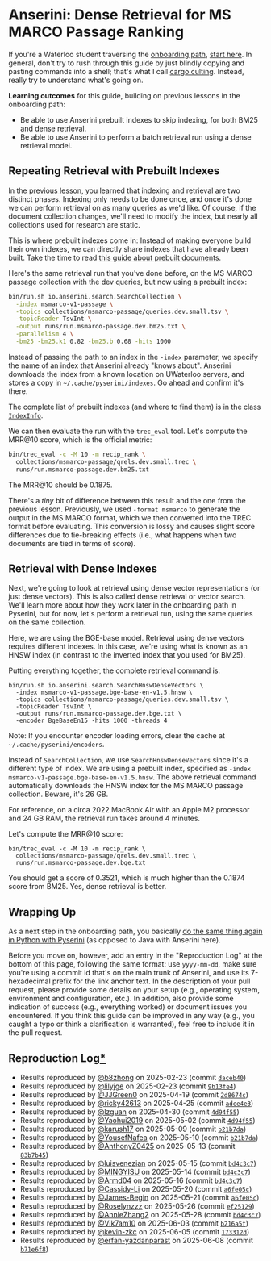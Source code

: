 # Anserini: Dense Retrieval for MS MARCO Passage Ranking

If you're a Waterloo student traversing the [onboarding path](https://github.com/lintool/guide/blob/master/ura.md), [start here](start-here.md).
In general, don't try to rush through this guide by just blindly copying and pasting commands into a shell;
that's what I call [cargo culting](https://en.wikipedia.org/wiki/Cargo_cult_programming).
Instead, really try to understand what's going on.

**Learning outcomes** for this guide, building on previous lessons in the onboarding path:

+ Be able to use Anserini prebuilt indexes to skip indexing, for both BM25 and dense retrieval.
+ Be able to use Anserini to perform a batch retrieval run using a dense retrieval model.

## Repeating Retrieval with Prebuilt Indexes

In the [previous lesson](experiments-msmarco-passage.md), you learned that indexing and retrieval are two distinct phases.
Indexing only needs to be done once, and once it's done we can perform retrieval on as many queries as we'd like.
Of course, if the document collection changes, we'll need to modify the index, but nearly all collections used for research are static.

This is where prebuilt indexes come in:
Instead of making everyone build their own indexes, we can directly share indexes that have already been built.
Take the time to read [this guide about prebuilt documents](prebuilt-indexes.md).

Here's the same retrieval run that you've done before, on the MS MARCO passage collection with the dev queries, but now using a prebuilt index:

```bash
bin/run.sh io.anserini.search.SearchCollection \
  -index msmarco-v1-passage \
  -topics collections/msmarco-passage/queries.dev.small.tsv \
  -topicReader TsvInt \
  -output runs/run.msmarco-passage.dev.bm25.txt \
  -parallelism 4 \
  -bm25 -bm25.k1 0.82 -bm25.b 0.68 -hits 1000
```

Instead of passing the path to an index in the `-index` parameter, we specify the name of an index that Anserini already "knows about".
Anserini downloads the index from a known location on UWaterloo servers, and stores a copy in `~/.cache/pyserini/indexes`.
Go ahead and confirm it's there.

The complete list of prebuilt indexes (and where to find them) is in the class [`IndexInfo`](https://github.com/castorini/anserini/blob/master/src/main/java/io/anserini/index/IndexInfo.java).

We can then evaluate the run with the `trec_eval` tool.
Let's compute the MRR@10 score, which is the official metric:

```bash
bin/trec_eval -c -M 10 -m recip_rank \
  collections/msmarco-passage/qrels.dev.small.trec \
  runs/run.msmarco-passage.dev.bm25.txt
```

The MRR@10 should be 0.1875.

There's a _tiny_ bit of difference between this result and the one from the previous lesson.
Previously, we used `-format msmarco` to generate the output in the MS MARCO format, which we then converted into the TREC format before evaluating.
This conversion is lossy and causes slight score differences due to tie-breaking effects (i.e., what happens when two documents are tied in terms of score).

## Retrieval with Dense Indexes

Next, we're going to look at retrieval using dense vector representations (or just dense vectors).
This is also called dense retrieval or vector search.
We'll learn more about how they work later in the onboarding path in Pyserini, but for now, let's perform a retrieval run, using the same queries on the same collection.

Here, we are using the BGE-base model.
Retrieval using dense vectors requires different indexes.
In this case, we're using what is known as an HNSW index (in contrast to the inverted index that you used for BM25).

Putting everything together, the complete retrieval command is:

```
bin/run.sh io.anserini.search.SearchHnswDenseVectors \
  -index msmarco-v1-passage.bge-base-en-v1.5.hnsw \
  -topics collections/msmarco-passage/queries.dev.small.tsv \
  -topicReader TsvInt \
  -output runs/run.msmarco-passage.dev.bge.txt \
  -encoder BgeBaseEn15 -hits 1000 -threads 4
```

Note: If you encounter encoder loading errors, clear the cache at `~/.cache/pyserini/encoders`.

Instead of `SearchCollection`, we use `SearchHnswDenseVectors` since it's a different type of index.
We are using a prebuilt index, specified as `-index msmarco-v1-passage.bge-base-en-v1.5.hnsw`.
The above retrieval command automatically downloads the HNSW index for the MS MARCO passage collection.
Beware, it's 26 GB.

For reference, on a circa 2022 MacBook Air with an Apple M2 processor and 24 GB RAM, the retrieval run takes around 4 minutes.

Let's compute the MRR@10 score:

```
bin/trec_eval -c -M 10 -m recip_rank \
  collections/msmarco-passage/qrels.dev.small.trec \
  runs/run.msmarco-passage.dev.bge.txt
```

You should get a score of 0.3521, which is much higher than the 0.1874 score from BM25.
Yes, dense retrieval is better.


## Wrapping Up

As a next step in the onboarding path, you basically [do the same thing again in Python with Pyserini](https://github.com/castorini/pyserini/blob/master/docs/experiments-msmarco-passage.md) (as opposed to Java with Anserini here).

Before you move on, however, add an entry in the "Reproduction Log" at the bottom of this page, following the same format: use `yyyy-mm-dd`, make sure you're using a commit id that's on the main trunk of Anserini, and use its 7-hexadecimal prefix for the link anchor text.
In the description of your pull request, please provide some details on your setup (e.g., operating system, environment and configuration, etc.).
In addition, also provide some indication of success (e.g., everything worked) or document issues you encountered.
If you think this guide can be improved in any way (e.g., you caught a typo or think a clarification is warranted), feel free to include it in the pull request.

## Reproduction Log[*](reproducibility.md)

+ Results reproduced by [@b8zhong](https://github.com/b8zhong) on 2025-02-23 (commit [`daceb40`](https://github.com/castorini/anserini/commit/daceb4084c8e8103e3e86c81a8e0d597d409220e))
+ Results reproduced by [@lilyjge](https://github.com/lilyjge) on 2025-02-23 (commit [`9b13fe4`](https://github.com/castorini/anserini/commit/9b13fe488d3227ba3a271366210eadfed521d0f5))
+ Results reproduced by [@JJGreen0](https://github.com/JJGreen0) on 2025-04-19 (commit [`2d8674c`](https://github.com/castorini/anserini/commit/2d8674c0cd741e1c407e0ac7cce8ea38fdd0bb97))
+ Results reproduced by [@ricky42613](https://github.com/ricky42613) on 2025-04-25 (commit [`adce4e3`](https://github.com/castorini/anserini/commit/adce4e30cc9abce3dc2afdf2f6d7694a447a071a))
+ Results reproduced by [@lzguan](https://github.com/lzguan) on 2025-04-30 (commit [`4d94f55`](https://github.com/castorini/anserini/commit/4d94f5533d05f882a1677f84c5af5de078739be6))
+ Results reproduced by [@Yaohui2019](https://github.com/Yaohui2019) on 2025-05-02 (commit [`4d94f55`](https://github.com/castorini/anserini/commit/4d94f5533d05f882a1677f84c5af5de078739be6))
+ Results reproduced by [@karush17](https://github.com/karush17) on 2025-05-09 (commit [`b21b7da`](https://github.com/castorini/anserini/commit/b21b7da1141148df7f479f0c23ee4532d5c53838))
+ Results reproduced by [@YousefNafea](https://github.com/YousefNafea) on 2025-05-10 (commit [`b21b7da`](https://github.com/castorini/anserini/commit/b21b7da1141148df7f479f0c23ee4532d5c53838))
+ Results reproduced by [@AnthonyZ0425](https://github.com/AnthonyZ0425) on 2025-05-13 (commit [`83b7b45`](https://github.com/castorini/anserini/commit/83b7b45d36ffb114abe72a2db42800212bcec190))
+ Results reproduced by [@luisvenezian](https://github.com/luisvenezian) on 2025-05-15 (commit [`bd4c3c7`](https://github.com/castorini/pyserini/commit/74dce4f0fde6b82f22d3ba6a2a798ac4d8033f66))
+ Results reproduced by [@MINGYISU](https://github.com/MINGYISU) on 2025-05-14 (commit [`bd4c3c7`](https://github.com/castorini/anserini/commit/bd4c3c78823e26bf5ea2ae81a89ab69e1b630575))
+ Results reproduced by [@Armd04](https://github.com/Armd04) on 2025-05-16 (commit [`bd4c3c7`](https://github.com/castorini/anserini/commit/bd4c3c78823e26bf5ea2ae81a89ab69e1b630575))
+ Results reproduced by [@Cassidy-Li](https://github.com/Cassidy-Li) on 2025-05-20 (commit [`a6fe05c`](https://github.com/castorini/anserini/commit/a6fe05ccd6921c5241ea717146ac37ce1eabc8b2))
+ Results reproduced by [@James-Begin](https://github.com/James-Begin) on 2025-05-21 (commit [`a6fe05c`](https://github.com/castorini/anserini/commit/a6fe05ccd6921c5241ea717146ac37ce1eabc8b2))
+ Results reproduced by [@Roselynzzz](https://github.com/Roselynzzz) on 2025-05-26 (commit [`ef25129`](https://github.com/castorini/anserini/commit/ef2512948a40550f9ff1121ecb785fd74b3ebad4))
+ Results reproduced by [@AnnieZhang2](https://github.com/AnnieZhang2) on 2025-05-28 (commit [`bd4c3c7`](https://github.com/castorini/anserini/commit/bd4c3c78823e26bf5ea2ae81a89ab69e1b630575))
+ Results reproduced by [@Vik7am10](https://github.com/Vik7am10) on 2025-06-03 (commit [`b216a5f`](https://github.com/castorini/anserini/commit/b216a5f715f3a6e947389459fef3c2711b85b46e))
+ Results reproduced by [@kevin-zkc](https://github.com/kevin-zkc) on 2025-06-05 (commit [`173312d`](https://github.com/castorini/anserini/commit/173312d7798c343b3cc1d7a3988b213b044eda82))
+ Results reproduced by [@erfan-yazdanparast](https://github.com/erfan-yazdanparast) on 2025-06-08 (commit [`b71e6f8`](https://github.com/erfan-yazdanparast/anserini/commit/b71e6f8df3902018d828a446a72c6c9fda7915c9))